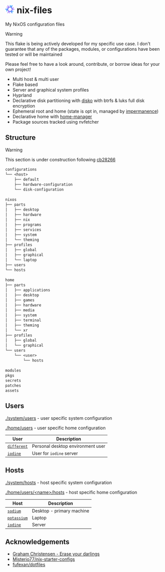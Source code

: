 # <img src="https://raw.githubusercontent.com/Different-Name/nix-files/master/assets/nixoscolorful.svg" height=26> nix-files

My NixOS configuration files

> [!WARNING]
> This flake is being actively developed for my specific use case. I don't guarantee that any of the packages, modules, or configurations have been tested or will be maintained
> 
> Please feel free to have a look around, contribute, or borrow ideas for your own project!

- Multi host & multi user
- Flake based
- Server and graphical system profiles
- Hyprland
- Declarative disk partitioning with [disko](https://github.com/nix-community/disko) with btrfs & luks full disk encryption
- Ephemeral root and home (state is opt in, managed by [impermanence](https://github.com/nix-community/impermanence))
- Declarative home with [home-manager](https://github.com/nix-community/home-manager)
- Package sources tracked using nvfetcher

## Structure

> [!WARNING]
> This section is under construction following [cb28266](https://github.com/different-name/nix-files/commit/cb28266f5dfc95054a26952e705f68c19a309756)

```
configurations
└── <host>
    ├── default
    ├── hardware-configuration
    └── disk-configuration

nixos
├── parts
│   ├── desktop
│   ├── hardware
│   ├── nix
│   ├── programs
│   ├── services
│   ├── system
│   └── theming
├── profiles
│   ├── global
│   ├── graphical
│   └── laptop
├── users
└── hosts

home
├── parts
│   ├── applications
│   ├── desktop
│   ├── games
│   ├── hardware
│   ├── media
│   ├── system
│   ├── terminal
│   ├── theming
│   └── xr
├── profiles
│   ├── global
│   └── graphical
└── users
    └── <user>
        └── hosts

modules
pkgs
secrets
patches
assets
```

## Users

[./system/users](system/users) - user specific system configuration

[./home/users](home/users) - user specific home configuration

| User                                | Description                       |
| ----------------------------------- | --------------------------------- |
| [`different`](home/users/different) | Personal desktop environment user |
| [`iodine`](home/users/iodine)       | User for `iodine` server          |

## Hosts

[./system/hosts](system/hosts) - host specific system configuration

[./home/users/\<name\>/hosts](home/users/different/hosts) - host specific home configuration

| Host                                  | Description               |
| ------------------------------------- | ------------------------- |
| [`sodium`](system/hosts/sodium)       | Desktop - primary machine |
| [`potassium`](system/hosts/potassium) | Laptop                    |
| [`iodine`](system/hosts/iodine)       | Server                    |

## Acknowledgements

- [Graham Christensen - Erase your darlings](https://grahamc.com/blog/erase-your-darlings/)
- [Misterio77/nix-starter-configs](https://github.com/Misterio77/nix-starter-configs)
- [fufexan/dotfiles](https://github.com/fufexan/dotfiles)